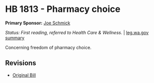 # HB 1813 - Pharmacy choice
**Primary Sponsor:** [Joe Schmick](/person/leg/joe.schmick.md)

*Status: First reading, referred to Health Care & Wellness.* | [leg.wa.gov summary](https://app.leg.wa.gov/billsummary?BillNumber=1813&Year=2021)

Concerning freedom of pharmacy choice.

## Revisions
* [Original Bill](1/)